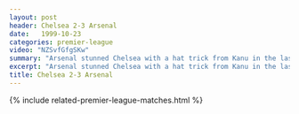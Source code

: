 ```yaml
---
layout: post
header: Chelsea 2-3 Arsenal
date:   1999-10-23
categories: premier-league
video: "NZSvfGfgSKw"
summary: "Arsenal stunned Chelsea with a hat trick from Kanu in the last 15 minutes to win 3-2 at Stamford Bridge."
excerpt: "Arsenal stunned Chelsea with a hat trick from Kanu in the last 15 minutes to win 3-2 at Stamford Bridge."
title: Chelsea 2-3 Arsenal
---
```


{% include related-premier-league-matches.html  %}